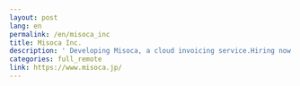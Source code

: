 ```yaml
---
layout: post
lang: en
permalink: /en/misoca_inc
title: Misoca Inc.
description: ' Developing Misoca, a cloud invoicing service.Hiring now '
categories: full_remote
link: https://www.misoca.jp/
---
```

